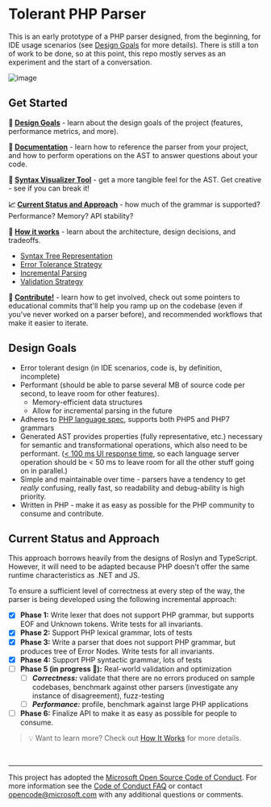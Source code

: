 # Tolerant PHP Parser
This is an early prototype of a PHP parser designed, from the beginning, for IDE usage scenarios (see [Design Goals](#design-goals) for more details). There is
still a ton of work to be done, so at this point, this repo mostly serves as 
an experiment and the start of a conversation.

![image](https://cloud.githubusercontent.com/assets/762848/19023070/4ab01c92-889a-11e6-9bb5-ec1a6816aba2.png)

## Get Started
**:dart: [Design Goals](#design-goals)** - learn about the design goals of the project (features, performance metrics, and more).

**:seedling: [Documentation](GettingStarted.md#getting-started)** - learn how to reference the parser from your project, and how to perform
operations on the AST to answer questions about your code.

**:eyes: [Syntax Visualizer Tool](syntax-visualizer/client#php-parser-syntax-visualizer-tool)** - get a more tangible feel for the AST. Get creative - see if you can break it! 

**:chart_with_upwards_trend: [Current Status and Approach](#current-status-and-approach)** - how much of the grammar is supported? Performance? Memory? API stability?

**:wrench: [How it works](HowItWorks.md)** - learn about the architecture, design decisions, and tradeoffs.
  * [Syntax Tree Representation](HowItWorks.md#lexer)
  * [Error Tolerance Strategy](HowItWorks.md#error-tokens)
  * [Incremental Parsing](HowItWorks.md#incremental-parsing)
  * [Validation Strategy](HowItWorks.md#real-world-validation-strategy)

**:sparkling_heart: [Contribute!](Contributing.md)** - learn how to get involved, check out some pointers to educational commits that'll
help you ramp up on the codebase (even if you've never worked on a parser before), 
and recommended workflows that make it easier to iterate.

## Design Goals
* Error tolerant design (in IDE scenarios, code is, by definition, incomplete)
* Performant (should be able to parse several MB of source code per second,
 to leave room for other features). 
  * Memory-efficient data structures
  * Allow for incremental parsing in the future
* Adheres to [PHP language spec](https://github.com/php/php-langspec),
supports both PHP5 and PHP7 grammars
* Generated AST provides properties (fully representative, etc.) necessary for semantic and transformational
operations, which also need to be performant.
([< 100 ms UI response time](https://www.computer.org/csdl/proceedings/afips/1968/5072/00/50720267.pdf),
so each language server operation should be < 50 ms to leave room for all the
 other stuff going on in parallel.)
* Simple and maintainable over time - parsers have a tendency to get *really*
 confusing, really fast, so readability and debug-ability is high priority.
* Written in PHP - make it as easy as possible for the PHP community to consume and contribute.

## Current Status and Approach
This approach borrows heavily from the designs of Roslyn and TypeScript. However,
it will need to be adapted because PHP doesn't offer the 
same runtime characteristics as .NET and JS.

To ensure a sufficient level of correctness at every step of the way, the
parser is being developed using the following incremental approach:

* [x] **Phase 1:** Write lexer that does not support PHP grammar, but supports EOF 
and Unknown tokens. Write tests for all invariants.
* [x] **Phase 2:** Support PHP lexical grammar, lots of tests
* [x] **Phase 3:** Write a parser that does not support PHP grammar, but produces tree of 
Error Nodes. Write tests for all invariants.
* [x] **Phase 4:** Support PHP syntactic grammar, lots of tests
* [ ] **Phase 5 (in progress :running:):** Real-world validation and optimization
  * [ ] _**Correctness:**_ validate that there are no errors produced on sample codebases, benchmark against other parsers (investigate any instance of disagreement), fuzz-testing
  * [ ] _**Performance:**_ profile, benchmark against large PHP applications
* [ ] **Phase 6:** Finalize API to make it as easy as possible for people to consume. 

>:bulb: Want to learn more? Check out [How It Works](HowItWorks.md) for more details.

<br>
<hr>

This project has adopted the [Microsoft Open Source Code of Conduct](https://opensource.microsoft.com/codeofconduct/). 
For more information see the [Code of Conduct FAQ](https://opensource.microsoft.com/codeofconduct/faq/) or contact 
[opencode@microsoft.com](mailto:opencode@microsoft.com) with any additional questions or comments.
